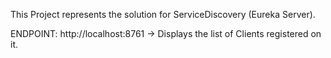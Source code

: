 This Project represents the solution for ServiceDiscovery (Eureka Server).


ENDPOINT: http://localhost:8761 -> Displays the list of Clients registered on it.
